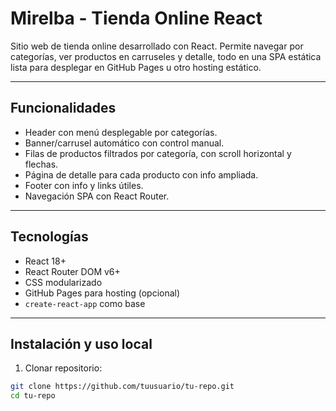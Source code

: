 # Mirelba - Tienda Online React

Sitio web de tienda online desarrollado con React. Permite navegar por categorías, ver productos en carruseles y detalle, todo en una SPA estática lista para desplegar en GitHub Pages u otro hosting estático.

---

## Funcionalidades

- Header con menú desplegable por categorías.
- Banner/carrusel automático con control manual.
- Filas de productos filtrados por categoría, con scroll horizontal y flechas.
- Página de detalle para cada producto con info ampliada.
- Footer con info y links útiles.
- Navegación SPA con React Router.

---

## Tecnologías

- React 18+
- React Router DOM v6+
- CSS modularizado
- GitHub Pages para hosting (opcional)
- `create-react-app` como base

---

## Instalación y uso local

1. Clonar repositorio:

```bash
git clone https://github.com/tuusuario/tu-repo.git
cd tu-repo
